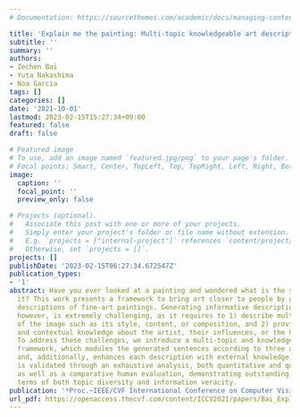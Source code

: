```yaml
---
# Documentation: https://sourcethemes.com/academic/docs/managing-content/

title: 'Explain me the painting: Multi-topic knowledgeable art description generation'
subtitle: ''
summary: ''
authors:
- Zechen Bai
- Yuta Nakashima
- Noa Garcia
tags: []
categories: []
date: '2021-10-01'
lastmod: 2023-02-15T15:27:34+09:00
featured: false
draft: false

# Featured image
# To use, add an image named `featured.jpg/png` to your page's folder.
# Focal points: Smart, Center, TopLeft, Top, TopRight, Left, Right, BottomLeft, Bottom, BottomRight.
image:
  caption: ''
  focal_point: ''
  preview_only: false

# Projects (optional).
#   Associate this post with one or more of your projects.
#   Simply enter your project's folder or file name without extension.
#   E.g. `projects = ["internal-project"]` references `content/project/deep-learning/index.md`.
#   Otherwise, set `projects = []`.
projects: []
publishDate: '2023-02-15T06:27:34.672547Z'
publication_types:
- '1'
abstract: Have you ever looked at a painting and wondered what is the story behind
  it? This work presents a framework to bring art closer to people by generating comprehensive
  descriptions of fine-art paintings. Generating informative descriptions for artworks,
  however, is extremely challenging, as it requires to 1) describe multiple aspects
  of the image such as its style, content, or composition, and 2) provide background
  and contextual knowledge about the artist, their influences, or the historical period.
  To address these challenges, we introduce a multi-topic and knowledgeable art description
  framework, which modules the generated sentences according to three artistic topics
  and, additionally, enhances each description with external knowledge. The framework
  is validated through an exhaustive analysis, both quantitative and qualitative,
  as well as a comparative human evaluation, demonstrating outstanding results in
  terms of both topic diversity and information veracity.
publication: '*Proc.~IEEE/CVF International Conference on Computer Vision (ICCV)*'
url_pdf: https://openaccess.thecvf.com/content/ICCV2021/papers/Bai_Explain_Me_the_Painting_Multi-Topic_Knowledgeable_Art_Description_Generation_ICCV_2021_paper.pdf
---
```

